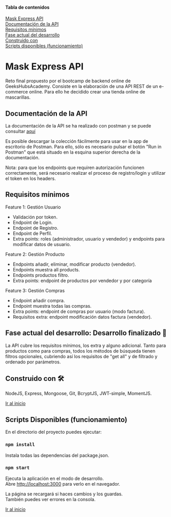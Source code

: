 #### Tabla de contenidos

[Mask Express API](#Mask-Express-API)<br />
[Documentación de la API](#Documentación-de-la-API)<br />
[Requisitos mínimos](#Requisitos-mínimos)<br />
[Fase actual del desarrollo](#Fase-actual-del-desarrollo:-Desarrollo-finalizado-🚀)<br />
[Construido con](#Construido-con-🛠️)<br />
[Scripts disponibles (funcionamiento)](<#Scripts-Disponibles-(funcionamiento)>)<br />

# Mask Express API

Reto final propuesto por el bootcamp de backend online de GeeksHubsAcademy. Consiste en la elaboración de una API REST de un e-commerce online. Para ello he decidido crear una tienda online de mascarillas.

## Documentación de la API

La documentación de la API se ha realizado con postman y se puede consultar [aquí](https://documenter.getpostman.com/view/13229790/TVt2cNyg)

Es posible descargar la colección fácilmente para usar en la app de escritorio de Postman. Para ello, sólo es necesario pulsar el botón "Run in Postman" que está situado en la esquina superior derecha de la documentación.

Nota: para que los endpoints que requiren autorización funcionen correctamente, será necesario realizar el proceso de registro/login y utilizar el token en los headers.

## Requisitos mínimos

Feature 1: Gestión Usuario

- Validación por token.
- Endpoint de Login.
- Endpoint de Registro.
- Endpoint de Perfil.
- Extra points: roles (administrador, usuario y vendedor) y endpoints para modificar datos de usuario.

Feature 2: Gestión Producto

- Endpoints añadir, eliminar, modificar producto (vendedor).
- Endpoints muestra all products.
- Endpoints productos filtro.
- Extra points: endpoint de productos por vendedor y por categoría

Feature 3: Gestión Compras

- Endpoint añadir compra.
- Endpoint muestra todas las compras.
- Extra points: endpoint de compras por usuario (modo factura).
- Requisitos extra: endpoint modificación datos factura (vendedor).

## Fase actual del desarrollo: Desarrollo finalizado 🚀

La API cubre los requisitos mínimos, los extra y alguno adicional. Tanto para productos como para compras, todos los métodos de búsqueda tienen filtros opcionales, cubriendo así los requisitos de "get all" y de filtrado y ordenado por parámetros.

## Construido con 🛠️

NodeJS, Express, Mongoose, Git, BcryptJS, JWT-simple, MomentJS.

[Ir al inicio](#Tabla-de-contenidos)

## Scripts Disponibles (funcionamiento)

En el directorio del proyecto puedes ejecutar:

### `npm install`

Instala todas las dependencias del package.json.

### `npm start`

Ejecuta la aplicación en el modo de desarrollo.<br />
Abre [http://localhost:3000](http://localhost:3000) para verlo en el navegador.

La página se recargará si haces cambios y los guardas.<br />
También puedes ver errores en la consola.

[Ir al inicio](#Tabla-de-contenidos)
